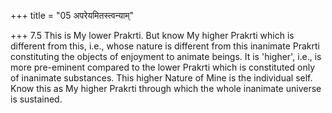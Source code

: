+++
title = "05 अपरेयमितस्त्वन्याम्"

+++
7.5 This is My lower Prakrti. But know My higher Prakrti which is
different from this, i.e., whose nature is different from this inanimate
Prakrti constituting the objects of enjoyment to animate beings. It is
'higher', i.e., is more pre-eminent compared to the lower Prakrti which
is constituted only of inanimate substances. This higher Nature of Mine
is the individual self. Know this as My higher Prakrti through which the
whole inanimate universe is sustained.
